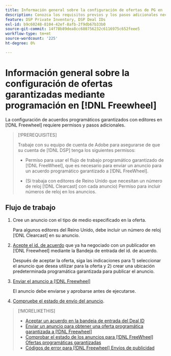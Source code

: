 ```yaml
---
title: Información general sobre la configuración de ofertas de PG en  [!DNL Freewheel]
description: Conozca los requisitos previos y los pasos adicionales necesarios para ejecutar anuncios para ofertas programáticas garantizadas con editores en  [!DNL Freewheel].
feature: DSP Private Inventory, DSP Deal IDs
exl-id: b9c60248-8104-42ef-8afb-2f9db67b33b0
source-git-commit: 14f78b89dea8cc680756232c6116975c652feee5
workflow-type: tm+mt
source-wordcount: '225'
ht-degree: 0%

---
```


# Información general sobre la configuración de ofertas garantizadas mediante programación en [!DNL Freewheel]

La configuración de acuerdos programáticos garantizados con editores en [!DNL Freewheel] requiere permisos y pasos adicionales.

>[!PREREQUISITES]
>
>Trabaje con su equipo de cuenta de Adobe para asegurarse de que su cuenta de [!DNL DSP] tenga los siguientes permisos:
>
>* Permiso para usar el flujo de trabajo programático garantizado de [!DNL FreeWheel], que es necesario para enviar un anuncio para un acuerdo programático garantizado a [!DNL FreeWheel].
>
>* (Si trabaja con editores de Reino Unido que necesitan un número de reloj [!DNL Clearcast] con cada anuncio) Permiso para incluir números de reloj en los anuncios.

## Flujo de trabajo

1. Cree un anuncio con el tipo de medio especificado en la oferta.

   Para algunos editores del Reino Unido, debe incluir un número de reloj [!DNL Clearcast] en su anuncio.

1. [Acepte el id. de acuerdo](#programmatic-guaranteed-set-up.md#pg-setup-deal-id-inbox) que ya ha negociado con un publicador en [!DNL Freewheel] mediante la Bandeja de entrada del id. de acuerdo.

   Después de aceptar la oferta, siga las indicaciones para 1) seleccionar el anuncio que desea utilizar para la oferta y 2) crear una ubicación predeterminada programática garantizada para publicar el anuncio.

1. [Enviar el anuncio a  [!DNL Freewheel]](freewheel-submit.md)

   El anuncio debe enviarse y aprobarse antes de ejecutarse.

1. [Compruebe el estado de envío del anuncio](freewheel-check-status.md).

>[!MORELIKETHIS]
>
>* [Aceptar un acuerdo en la bandeja de entrada del Deal ID](deal-id-inbox-accept.md)
>* [Enviar un anuncio para obtener una oferta programática garantizada a [!DNL Freewheel]](freewheel-submit.md)
>* [Comprobar el estado de los anuncios para [!DNL FreeWheel] Ofertas programáticas garantizadas](freewheel-check-status.md)
>* [Códigos de error para [!DNL Freewheel] Envíos de publicidad](freewheel-error-codes.md)
